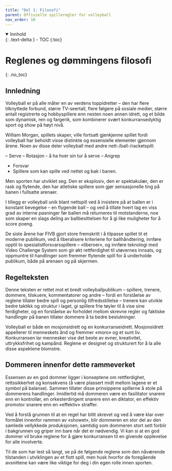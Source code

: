 ```yaml
---
title: "Del 1: Filosofi"
parent: Offisielle spilleregler for volleyball
nav_order: 10
---
```


<details open markdown="block">
  <summary>
    Innhold
  </summary>
  {: .text-delta }
- TOC
{:toc}
</details>

# Reglenes og dømmingens filosofi
{: .no_toc}

## Innledning

Volleyball er på alle måter en av verdens toppidretter – den har flere tilknyttede
forbund, større TV-seertall, flere følgere på sosiale medier, større antall
registrerte og hobbyspillere enn nesten noen annen idrett, og et bilde som dynamisk,
ren og fargerik, som kombinerer svært konkurransedyktig sport og show på høyt nivå.

William Morgan, spillets skaper, ville fortsatt gjenkjenne spillet fordi
volleyball har beholdt visse distinkte og essensielle elementer gjennom årene.
Noen av disse deler volleyball med andre nett-/ball-/racketspill: 

– Serve
– Rotasjon - å ha hver sin tur å serve 
– Angrep
- Forsvar
- Spillere som kan spille ved nettet og bak i banen.

Men sporten har utviklet seg. Den er eksplosiv, den er spektakulær, den er rask
og flytende, den har atletiske spillere som gjør sensasjonelle ting på banen
i fullsatte arenaer.

I tillegg er volleyball unik blant nettspill ved å insistere på at ballen er
i konstant bevegelse – en flygende ball – og ved å tillate hvert lag en viss
grad av interne pasninger før ballen må returneres til motstanderne, noe som
skaper en slags deling av ballbesittelsen for å gi like muligheter for
å score poeng.

De siste årene har FIVB gjort store fremskritt i å tilpasse spillet til et
moderne publikum, ved å liberalisere kriteriene for ballhåndtering, innføre
opptil to spesialistforsvarsspillere – «liberoer», og innføre teknologi med
Video Challenge System som gir økt rettferdighet til utøvernes innsats, og
oppmuntre til handlinger som fremmer flytende spill for å underholde
publikum, både på arenaen og på skjermen.

## Regelteksten

Denne teksten er rettet mot et bredt volleyballpublikum – spillere, trenere,
dommere, tilskuere, kommentatorer og andre – fordi en forståelse av reglene
tillater bedre spill og personlig tilfredsstillelse – trenere kan utvikle
bedre taktikk og struktur i laget, gi spillere frie tøyler til å vise sine
ferdigheter, og en forståelse av forholdet mellom skrevne regler og
faktiske handlinger på banen tillater dommere å ta bedre beslutninger.

Volleyball er både en mosjonsidrett og en konkurranseidrett. Mosjonsidrett
appellerer til menneskets ånd og fremmer «moro» og et sunt liv. Konkurransen
lar mennesker vise det beste av evner, kreativitet, uttrykksfrihet og kampånd.
Reglene er designet og strukturert for å la alle disse aspektene blomstre.

## Dommeren innenfor dette rammeverket

Essensen av en god dommer ligger i konseptene om rettferdighet, rettssikkerhet
og konsekvens (å være plassert midt mellom lagene er et symbol på balanse).
Sammen tillater disse prinsippene spillerne å stole på dommerens handlinger.
Imidlertid må dommeren være en fasilitator snarere enn en kontrollør, en 
orkesterdirigent snarere enn en diktator, en effektiv promotor snarere enn
en «effektiv» straffer.

Ved å forstå grunnen til at en regel har blitt skrevet og ved å være klar 
over formålet innenfor rammen av «showet», blir dommeren en stor del av den
samlede vellykkede produksjonen, samtidig som dommeren stort sett forblir i
bakgrunnen og griper inn bare når det er nødvendig. Vi kan si at en god dommer
vil bruke reglene for å gjøre konkurransen til en givende opplevelse for alle
involverte.

Til de som har lest så langt, se på de følgende reglene som den nåværende
tilstanden i utviklingen av et flott spill, men husk hvorfor de foregående
avsnittene kan være like viktige for deg i din egen rolle innen sporten.
